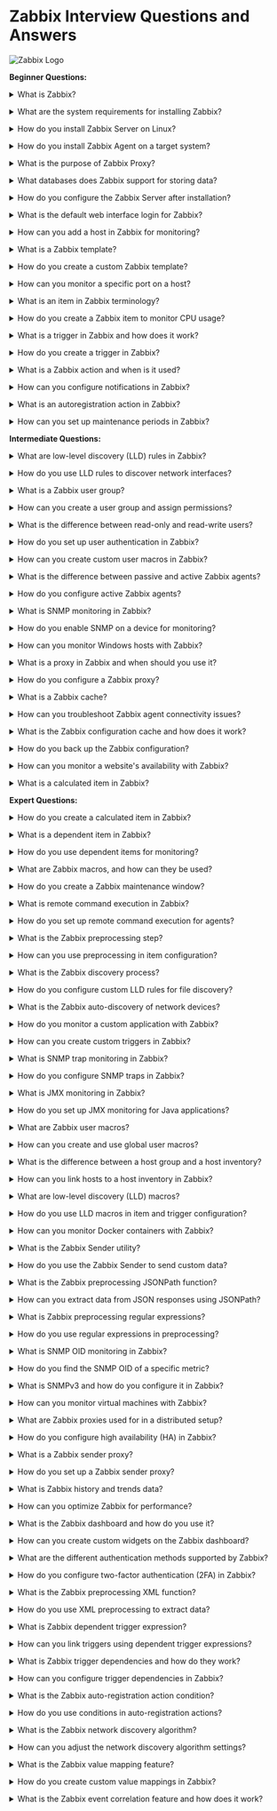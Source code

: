 # Zabbix Interview Questions and Answers
![Zabbix Logo](https://upload.wikimedia.org/wikipedia/commons/thumb/6/6f/Zabbix_logo.svg/320px-Zabbix_logo.svg.png)

**Beginner Questions:**

<details>
<summary>What is Zabbix?</summary><br><b>

Zabbix is a mature and effortless enterprise-class open source monitoring solution for network monitoring and application monitoring of millions of metrics.

</b></details>

<details>
<summary>What are the system requirements for installing Zabbix?</summary><br><b>

The system requirements for installing Zabbix may vary depending on the scale of monitoring, but in general, you need a Linux-based server with sufficient CPU, RAM, and disk space.

</b></details>

<details>
<summary>How do you install Zabbix Server on Linux?</summary><br><b>

To install Zabbix Server on Linux, you can follow the official documentation for your specific distribution, but it typically involves adding Zabbix repositories and using package managers like `apt` or `yum` to install the server software.

</b></details>

<details>
<summary>How do you install Zabbix Agent on a target system?</summary><br><b>

You can install the Zabbix Agent on a target system by downloading and installing the appropriate package for your OS, and then configuring the agent to connect to your Zabbix Server.

</b></details>

<details>
<summary>What is the purpose of Zabbix Proxy?</summary><br><b>

Zabbix Proxy is used to reduce the load on the Zabbix Server by collecting and preprocessing monitoring data on behalf of the server. It's especially useful in distributed monitoring setups.

</b></details>

<details>
<summary>What databases does Zabbix support for storing data?</summary><br><b>

Zabbix supports various databases, including MySQL, PostgreSQL, SQLite, and Oracle, for storing monitoring data.

</b></details>

<details>
<summary>How do you configure the Zabbix Server after installation?</summary><br><b>

After installation, you configure the Zabbix Server by editing its configuration file (usually `zabbix_server.conf`) to set database connection details, start the server, and access the web interface for further setup.

</b></details>

<details>
<summary>What is the default web interface login for Zabbix?</summary><br><b>

The default login for the Zabbix web interface is usually "Admin" with the password "zabbix." It's advisable to change this password immediately for security reasons.

</b></details>

<details>
<summary>How can you add a host in Zabbix for monitoring?</summary><br><b>

You can add a host in Zabbix by specifying its IP address or DNS name, defining the monitoring items you want to collect, and assigning templates that provide preconfigured monitoring settings.

</b></details>

<details>
<summary>What is a Zabbix template?</summary><br><b>

A Zabbix template is a collection of predefined monitoring items, triggers, and graphs that can be applied to one or more hosts for consistent monitoring configuration.

</b></details>

<details>
<summary>How do you create a custom Zabbix template?</summary><br><b>

You can create a custom Zabbix template by defining new monitoring items, triggers, and graphs in the Zabbix web interface and then exporting them as a template for reuse.

</b></details>

<details>
<summary>How can you monitor a specific port on a host?</summary><br><b>

You can monitor a specific port on a host by creating a Zabbix item with the appropriate key (e.g., `net.tcp.service[<port>]`) to check the status of that port.

</b></details>

<details>
<summary>What is an item in Zabbix terminology?</summary><br><b>

In Zabbix, an item represents a single data point to be collected, such as CPU usage, memory usage, or the status of a service, and it defines how to gather and store that data.

</b></details>

<details>
<summary>How do you create a Zabbix item to monitor CPU usage?</summary><br><b>

To monitor CPU usage, you can create a Zabbix item with the key `system.cpu.util[,user]` and specify the host to monitor.

</b></details>

<details>
<summary>What is a trigger in Zabbix and how does it work?</summary><br><b>

A trigger in Zabbix is a condition that defines when an event should be generated based on the values of one or more items. It works by comparing item values to trigger expressions.

</b></details>

<details>
<summary>How do you create a trigger in Zabbix?</summary><br><b>

You can create a trigger in Zabbix by defining a trigger expression, which typically involves specifying an item, an operator, and a threshold value. When the expression is true, the trigger fires.

</b></details>

<details>
<summary>What is a Zabbix action and when is it used?</summary><br><b>

A Zabbix action is used to define what happens when a trigger fires, such as sending notifications or executing remote commands. It allows you to automate responses to monitoring events.

</b></details>

<details>
<summary>How can you configure notifications in Zabbix?</summary><br><b>

Notifications in Zabbix can be configured by defining media types (e.g., email, SMS) and linking them to users. Actions are then used to trigger notifications based on predefined conditions.

</b></details>

<details>
<summary>What is an autoregistration action in Zabbix?</summary><br><b>

An autoregistration action in Zabbix allows new hosts to register themselves automatically with the Zabbix Server based on predefined criteria, simplifying host management.

</b></details>

<details>
<summary>How can you set up maintenance periods in Zabbix?</summary><br><b>

Maintenance periods in Zabbix can be configured to suppress notifications and data collection during scheduled maintenance activities. They ensure monitoring is not disrupted during maintenance.

</b></details>

**Intermediate Questions:**

<details>
<summary>What are low-level discovery (LLD) rules in Zabbix?</summary><br><b>

Low-level discovery (LLD) rules in Zabbix are used to automatically discover and monitor network resources, such as network interfaces, disks, or services, without manual configuration.

</b></details>

<details>
<summary>How do you use LLD rules to discover network interfaces?</summary><br><b>

You can use LLD rules in Zabbix to discover network interfaces on a host by defining a rule that matches specific criteria (e.g., network interface names) and then applying it to the host.

</b></details>

<details>
<summary>What is a Zabbix user group?</summary><br><b>

A Zabbix user group is a collection of users with similar permissions and access rights. It simplifies user management by allowing you to assign permissions to groups rather than individual users.

</b></details>

<details>
<summary>How can you create a user group and assign permissions?</summary><br><b>

You can create a user group in Zabbix by defining a group name and then assigning permissions to it, specifying what hosts and actions group members can access.

</b></details>

<details>
<summary>What is the difference between read-only and read-write users?</summary><br><b>

Read

-only users in Zabbix can view monitoring data but cannot modify configuration settings, while read-write users can both view data and make configuration changes.

</b></details>

<details>
<summary>How do you set up user authentication in Zabbix?</summary><br><b>

User authentication in Zabbix can be configured by integrating it with external authentication systems like LDAP, Active Directory, or using Zabbix's internal user database.

</b></details>

<details>
<summary>How can you create custom user macros in Zabbix?</summary><br><b>

You can create custom user macros in Zabbix by defining them in the host or template configuration. These macros can be used in item keys, trigger expressions, and other places.

</b></details>

<details>
<summary>What is the difference between passive and active Zabbix agents?</summary><br><b>

Passive Zabbix agents wait for the server to request data, while active agents actively send data to the server at predefined intervals. Passive agents are suitable for most scenarios, while active agents are used for high-frequency data collection.

</b></details>

<details>
<summary>How do you configure active Zabbix agents?</summary><br><b>

You configure active Zabbix agents by specifying the Zabbix Server's IP address or hostname in the agent configuration file (`zabbix_agentd.conf`) and setting the monitoring interval.

</b></details>

<details>
<summary>What is SNMP monitoring in Zabbix?</summary><br><b>

SNMP monitoring in Zabbix involves using the Simple Network Management Protocol to gather data from network devices, such as routers, switches, and printers, for monitoring and analysis.

</b></details>

<details>
<summary>How do you enable SNMP on a device for monitoring?</summary><br><b>

To enable SNMP on a device for monitoring, you need to configure SNMP settings on the device, set up SNMP community strings, and ensure that the device allows SNMP requests from the Zabbix server.

</b></details>

<details>
<summary>How can you monitor Windows hosts with Zabbix?</summary><br><b>

You can monitor Windows hosts with Zabbix by installing the Zabbix Agent on the Windows machine and configuring it to communicate with the Zabbix Server. This allows you to collect Windows-specific data.

</b></details>

<details>
<summary>What is a proxy in Zabbix and when should you use it?</summary><br><b>

A proxy in Zabbix is an intermediary server that collects monitoring data on behalf of the Zabbix Server. Proxies are useful in distributed monitoring environments to reduce server load and improve performance.

</b></details>

<details>
<summary>How do you configure a Zabbix proxy?</summary><br><b>

You can configure a Zabbix proxy by installing the proxy software, editing the proxy configuration file, specifying the Zabbix Server to connect to, and setting up the proxy in the Zabbix Server configuration.

</b></details>

<details>
<summary>What is a Zabbix cache?</summary><br><b>

A Zabbix cache is a storage area that temporarily holds frequently accessed data, reducing the need to fetch data from the database on every request. It helps improve the overall performance of the Zabbix system.

</b></details>

<details>
<summary>How can you troubleshoot Zabbix agent connectivity issues?</summary><br><b>

Troubleshooting Zabbix agent connectivity issues involves checking the agent configuration, firewall settings, network connectivity, and Zabbix Server configuration to ensure proper communication.

</b></details>

<details>
<summary>What is the Zabbix configuration cache and how does it work?</summary><br><b>

The Zabbix configuration cache stores configuration data, such as hosts, items, and triggers, in memory to speed up the web interface. It automatically updates when configurations change.

</b></details>

<details>
<summary>How do you back up the Zabbix configuration?</summary><br><b>

You can back up the Zabbix configuration by exporting the configuration from the web interface or by using command-line tools like `zabbix_export` or by manually backing up the database.

</b></details>

<details>
<summary>How can you monitor a website's availability with Zabbix?</summary><br><b>

You can monitor a website's availability with Zabbix by creating a web scenario that simulates user interactions with the website and sets up triggers to detect downtime or issues.

</b></details>

<details>
<summary>What is a calculated item in Zabbix?</summary><br><b>

A calculated item in Zabbix is an item that computes its value based on the values of other items. It allows you to perform calculations and aggregations on monitored data.

</b></details>

**Expert Questions:**

<details>
<summary>How do you create a calculated item in Zabbix?</summary><br><b>

To create a calculated item in Zabbix, you define an item key, use a formula to calculate the value from other items, and specify which items to use as operands in the formula.

</b></details>

<details>
<summary>What is a dependent item in Zabbix?</summary><br><b>

A dependent item in Zabbix is an item that relies on the values of other items to calculate its own value. It's used for complex monitoring scenarios where data from multiple sources is combined.

</b></details>

<details>
<summary>How do you use dependent items for monitoring?</summary><br><b>

You use dependent items in Zabbix by creating a dependent item, defining the parent items it depends on, and specifying a formula or expression to calculate its value based on the parent items' values.

</b></details>

<details>
<summary>What are Zabbix macros, and how can they be used?</summary><br><b>

Zabbix macros are placeholders that dynamically insert values into item keys, trigger expressions, and other configurations. They are used to make configurations more flexible and reusable.

</b></details>

<details>
<summary>How do you create a Zabbix maintenance window?</summary><br><b>

You can create a Zabbix maintenance window by specifying a time period during which monitoring actions like data collection and trigger evaluation are suspended. It's used for planned maintenance.

</b></details>

<details>
<summary>What is remote command execution in Zabbix?</summary><br><b>

Remote command execution in Zabbix allows you to execute custom scripts or commands on monitored hosts directly from the Zabbix Server or Zabbix Proxy. It's used for automation and troubleshooting.

</b></details>

<details>
<summary>How do you set up remote command execution for agents?</summary><br><b>

To set up remote command execution for agents, you configure the Zabbix Server or Proxy to allow specific commands, create user macros for the commands, and then use actions to execute the commands on target hosts.

</b></details>

<details>
<summary>What is the Zabbix preprocessing step?</summary><br><b>

The Zabbix preprocessing step is used to manipulate and transform raw data collected by items before storing it in the database. It involves operations like data cleaning, extraction, and formatting.

</b></details>

<details>
<summary>How can you use preprocessing in item configuration?</summary><br><b>

You can use preprocessing in item configuration by defining preprocessing steps in the item settings. These steps

 include specifying regular expressions, custom scripts, or other operations to modify incoming data.

</b></details>

<details>
<summary>What is the Zabbix discovery process?</summary><br><b>

The Zabbix discovery process automatically identifies and monitors new network resources or services, such as network interfaces, file systems, or processes, without manual intervention.

</b></details>

<details>
<summary>How do you configure custom LLD rules for file discovery?</summary><br><b>

To configure custom LLD rules for file discovery in Zabbix, you define discovery rules that specify criteria for identifying files and directories to monitor, including the use of regular expressions.

</b></details>

<details>
<summary>What is the Zabbix auto-discovery of network devices?</summary><br><b>

The Zabbix auto-discovery of network devices is a feature that automatically identifies and monitors network devices like switches, routers, and printers based on SNMP and other protocols.

</b></details>

<details>
<summary>How do you monitor a custom application with Zabbix?</summary><br><b>

You can monitor a custom application with Zabbix by creating custom items, triggers, and templates tailored to the application's specific metrics and behaviors.

</b></details>

<details>
<summary>How can you create custom triggers in Zabbix?</summary><br><b>

You can create custom triggers in Zabbix by defining trigger expressions that match specific conditions or combinations of item values, allowing you to detect complex issues and anomalies.

</b></details>

<details>
<summary>What is SNMP trap monitoring in Zabbix?</summary><br><b>

SNMP trap monitoring in Zabbix involves capturing and processing SNMP traps sent by network devices, allowing you to respond to network events and issues.

</b></details>

<details>
<summary>How do you configure SNMP traps in Zabbix?</summary><br><b>

To configure SNMP traps in Zabbix, you set up a trap item, define the SNMP OID to match, and specify trigger conditions based on trap data to generate events and alerts.

</b></details>

<details>
<summary>What is JMX monitoring in Zabbix?</summary><br><b>

JMX monitoring in Zabbix is used to collect data from Java applications using the Java Management Extensions (JMX) protocol. It allows you to monitor Java application performance and behavior.

</b></details>

<details>
<summary>How do you set up JMX monitoring for Java applications?</summary><br><b>

To set up JMX monitoring for Java applications, you configure the Zabbix Java Gateway, create a JMX item, specify the JMX parameters and attributes to monitor, and link the item to a host or template.

</b></details>

<details>
<summary>What are Zabbix user macros?</summary><br><b>

Zabbix user macros are custom variables that you can define and use in various Zabbix configurations, such as item keys, trigger expressions, and notifications. They enhance flexibility and manageability.

</b></details>

<details>
<summary>How can you create and use global user macros?</summary><br><b>

You can create and use global user macros in Zabbix by defining them in the global macro context, making them accessible across all hosts, templates, and actions in your Zabbix environment.

</b></details>

<details>
<summary>What is the difference between a host group and a host inventory?</summary><br><b>

Host groups in Zabbix are used for organizing and grouping hosts, while the host inventory is used to store additional information about hosts, such as hardware details, location, and contact information.

</b></details>

<details>
<summary>How can you link hosts to a host inventory in Zabbix?</summary><br><b>

You can link hosts to a host inventory in Zabbix by configuring the host inventory fields in the host's settings, allowing you to associate hosts with inventory data.

</b></details>

<details>
<summary>What are low-level discovery (LLD) macros?</summary><br><b>

LLD macros in Zabbix are used in low-level discovery rules to dynamically generate item keys, trigger expressions, and other configurations based on discovered data, making LLD highly flexible and scalable.

</b></details>

<details>
<summary>How do you use LLD macros in item and trigger configuration?</summary><br><b>

You use LLD macros in item and trigger configuration by referencing them in item keys, trigger expressions, and other places where dynamically generated data is needed based on discovered items.

</b></details>

<details>
<summary>How can you monitor Docker containers with Zabbix?</summary><br><b>

You can monitor Docker containers with Zabbix by configuring the Zabbix Agent to collect container-related metrics, such as CPU usage, memory usage, and network statistics, from the Docker API.

</b></details>

<details>
<summary>What is the Zabbix Sender utility?</summary><br><b>

The Zabbix Sender utility is a command-line tool used to send custom data to the Zabbix Server or Proxy, allowing you to create custom monitoring scripts and integrate external data sources.

</b></details>

<details>
<summary>How do you use the Zabbix Sender to send custom data?</summary><br><b>

You can use the Zabbix Sender to send custom data by creating JSON or XML payloads that include item keys and values, and then using the utility to send this data to the Zabbix Server or Proxy.

</b></details>

<details>
<summary>What is the Zabbix preprocessing JSONPath function?</summary><br><b>

The Zabbix preprocessing JSONPath function is used to extract data from JSON-formatted text using JSONPath expressions, allowing you to retrieve specific values from JSON responses.

</b></details>

<details>
<summary>How can you extract data from JSON responses using JSONPath?</summary><br><b>

You can extract data from JSON responses using JSONPath by defining a preprocessing step in a Zabbix item and specifying the JSONPath expression to select the desired data.

</b></details>

<details>
<summary>What is Zabbix preprocessing regular expressions?</summary><br><b>

Zabbix preprocessing regular expressions are used to extract and transform data from raw text using regular expressions, enabling you to manipulate and clean up incoming data.

</b></details>

<details>
<summary>How do you use regular expressions in preprocessing?</summary><br><b>

You use regular expressions in preprocessing by defining preprocessing steps in Zabbix item configurations, where you specify regular expressions to match and transform the data.

</b></details>

<details>
<summary>What is SNMP OID monitoring in Zabbix?</summary><br><b>

SNMP OID monitoring in Zabbix involves monitoring network devices by querying specific SNMP Object Identifiers (OIDs) to retrieve data about various aspects of the device's performance and status.

</b></details>

<details>
<summary>How do you find the SNMP OID of a specific metric?</summary><br><b>

You can find the SNMP OID of a specific metric by referring to the device's SNMP MIB (Management Information Base) documentation or by using SNMP tools to query the device for available OIDs.

</b></details>

<details>
<summary>What is SNMPv3 and how do you configure it in Zabbix?</summary><br><b>

SNMPv

3 is a secure version of the SNMP protocol. To configure SNMPv3 in Zabbix, you define SNMPv3 credentials (username, authentication, and encryption settings) in the host's SNMP interfaces.

</b></details>

<details>
<summary>How can you monitor virtual machines with Zabbix?</summary><br><b>

You can monitor virtual machines with Zabbix by installing the Zabbix Agent on the virtual machine and configuring it to communicate with the Zabbix Server or Proxy. This allows you to collect VM-specific data.

</b></details>

<details>
<summary>What are Zabbix proxies used for in a distributed setup?</summary><br><b>

Zabbix proxies in a distributed setup are used to offload data collection and preprocessing tasks from the Zabbix Server, reducing its load and improving scalability and performance.

</b></details>

<details>
<summary>How do you configure high availability (HA) in Zabbix?</summary><br><b>

To configure high availability (HA) in Zabbix, you set up multiple Zabbix Servers or Proxies in an active-passive or active-active configuration, often using load balancers and database replication.

</b></details>

<details>
<summary>What is a Zabbix sender proxy?</summary><br><b>

A Zabbix sender proxy is a Zabbix Proxy specifically designated to handle data sent by the Zabbix Sender utility. This allows you to distribute data collection tasks across multiple proxies.

</b></details>

<details>
<summary>How do you set up a Zabbix sender proxy?</summary><br><b>

You can set up a Zabbix sender proxy by configuring a Zabbix Proxy to listen for data sent by the Zabbix Sender utility and ensuring that the sender utility sends data to the proxy's IP address and port.

</b></details>

<details>
<summary>What is Zabbix history and trends data?</summary><br><b>

Zabbix history data stores historical item values, while trends data stores aggregated historical values. They are used for generating graphs and calculating trigger expressions over different time periods.

</b></details>

<details>
<summary>How can you optimize Zabbix for performance?</summary><br><b>

You can optimize Zabbix for performance by tuning database settings, adjusting housekeeping tasks, configuring efficient monitoring items, and scaling your Zabbix infrastructure as needed.

</b></details>

<details>
<summary>What is the Zabbix dashboard and how do you use it?</summary><br><b>

The Zabbix dashboard is a customizable web interface that provides an overview of monitored data and allows you to create and arrange widgets to display key metrics and information.

</b></details>

<details>
<summary>How can you create custom widgets on the Zabbix dashboard?</summary><br><b>

You can create custom widgets on the Zabbix dashboard by configuring dashboard screens and adding widgets that display specific data, graphs, or information relevant to your monitoring needs.

</b></details>

<details>
<summary>What are the different authentication methods supported by Zabbix?</summary><br><b>

Zabbix supports various authentication methods, including internal authentication, LDAP, Active Directory, and external authentication with OAuth, allowing you to integrate Zabbix with existing authentication systems.

</b></details>

<details>
<summary>How do you configure two-factor authentication (2FA) in Zabbix?</summary><br><b>

You can configure two-factor authentication (2FA) in Zabbix by enabling it in the user's settings and selecting a 2FA method, such as Google Authenticator or email-based verification.

</b></details>

<details>
<summary>What is the Zabbix preprocessing XML function?</summary><br><b>

The Zabbix preprocessing XML function is used to extract and manipulate data from XML-formatted text, allowing you to parse and retrieve specific values from XML responses.

</b></details>

<details>
<summary>How do you use XML preprocessing to extract data?</summary><br><b>

You use XML preprocessing to extract data by defining a preprocessing step in a Zabbix item and specifying the XML path or XPath expression to select the desired data from XML responses.

</b></details>

<details>
<summary>What is Zabbix dependent trigger expression?</summary><br><b>

A Zabbix dependent trigger expression is a condition that triggers an action when a specific combination of triggers, often involving multiple hosts or items, is met. It allows you to create complex trigger dependencies.

</b></details>

<details>
<summary>How can you link triggers using dependent trigger expressions?</summary><br><b>

You can link triggers using dependent trigger expressions by specifying trigger dependencies in the Zabbix trigger configuration, defining conditions that trigger actions based on other triggers' states.

</b></details>

<details>
<summary>What is Zabbix trigger dependencies and how do they work?</summary><br><b>

Zabbix trigger dependencies are used to establish relationships between triggers, allowing one trigger to depend on the status of another. When the master trigger changes state, dependent triggers are affected.

</b></details>

<details>
<summary>How can you configure trigger dependencies in Zabbix?</summary><br><b>

You can configure trigger dependencies in Zabbix by defining them in the trigger configuration. Specify the master trigger, dependent triggers, and the conditions for dependency.

</b></details>

<details>
<summary>What is the Zabbix auto-registration action condition?</summary><br><b>

The Zabbix auto-registration action condition is a set of rules that define under what conditions newly discovered hosts should be automatically registered in the Zabbix system.

</b></details>

<details>
<summary>How do you use conditions in auto-registration actions?</summary><br><b>

You use conditions in auto-registration actions by specifying criteria that newly discovered hosts must meet to trigger the auto-registration process, such as matching hostnames or IP addresses.

</b></details>

<details>
<summary>What is the Zabbix network discovery algorithm?</summary><br><b>

The Zabbix network discovery algorithm is a set of rules and procedures that determine how network resources are discovered and added to the Zabbix monitoring system, including the use of discovery rules.

</b></details>

<details>
<summary>How can you adjust the network discovery algorithm settings?</summary><br><b>

You can adjust the network discovery algorithm settings in Zabbix by configuring global discovery settings, specifying discovery intervals, and defining custom LLD rules to match specific criteria.

</b></details>

<details>
<summary>What is the Zabbix value mapping feature?</summary><br><b>

The Zabbix value mapping feature allows you to translate raw item values into more meaningful, user-friendly representations, making it easier to understand and work with monitoring data.

</b></details>

<details>
<summary>How do you create custom value mappings in Zabbix?</summary><br><b>

You can create custom value mappings in Zabbix by defining a mapping table that associates specific item values with user-defined labels, descriptions, or actions. These mappings can be applied to items.

</b></details>

<details>
<summary>What is the Zabbix event correlation feature and how does it work?</summary><br><b>

The Zabbix event correlation feature is used to detect patterns or sequences of events and generate new events or actions based on predefined correlation rules, helping to automate problem resolution.

</b></details>


